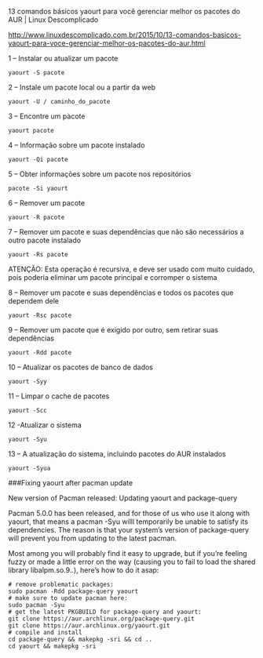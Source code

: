 
13 comandos básicos yaourt para você gerenciar melhor os pacotes do AUR | Linux Descomplicado

http://www.linuxdescomplicado.com.br/2015/10/13-comandos-basicos-yaourt-para-voce-gerenciar-melhor-os-pacotes-do-aur.html

1 – Instalar ou atualizar um pacote

    yaourt -S pacote

2 – Instale um pacote local ou a partir da web

    yaourt -U / caminho_do_pacote

3 – Encontre um pacote

    yaourt pacote

4 – Informação sobre um pacote instalado

    yaourt -Qi pacote

5 – Obter informações sobre um pacote nos repositórios

    pacote -Si yaourt

6 – Remover um pacote

    yaourt -R pacote

7 – Remover um pacote e suas dependências que não são necessários a outro pacote instalado

    yaourt -Rs pacote

ATENÇÃO: Esta operação é recursiva, e deve ser usado com muito cuidado, pois poderia eliminar um pacote principal e corromper o sistema

8 – Remover um pacote e suas dependências e todos os pacotes que dependem dele

    yaourt -Rsc pacote

9 – Remover um pacote que é exigido por outro, sem retirar suas dependências

    yaourt -Rdd pacote

10 – Atualizar os pacotes de banco de dados

    yaourt -Syy

11 – Limpar o cache de pacotes

    yaourt -Scc

12 -Atualizar o sistema

    yaourt -Syu

13 – A atualização do sistema, incluindo pacotes do AUR instalados

    yaourt -Syua


###Fixing yaourt after pacman update


New version of Pacman released: Updating yaourt and package-query

Pacman 5.0.0 has been released, and for those of us who use it along with yaourt, that means a pacman -Syu willl temporarily be unable to satisfy its dependencies. The reason is that your system’s version of package-query will prevent you from updating to the latest pacman.

Most among you will probably find it easy to upgrade, but if you’re feeling fuzzy or made a little error on the way (causing you to fail to load the shared library libalpm.so.9..), here’s how to do it asap:

    # remove problematic packages:
    sudo pacman -Rdd package-query yaourt
    # make sure to update pacman here:
    sudo pacman -Syu
    # get the latest PKGBUILD for package-query and yaourt:
    git clone https://aur.archlinux.org/package-query.git
    git clone https://aur.archlinux.org/yaourt.git
    # compile and install
    cd package-query && makepkg -sri && cd ..
    cd yaourt && makepkg -sri
